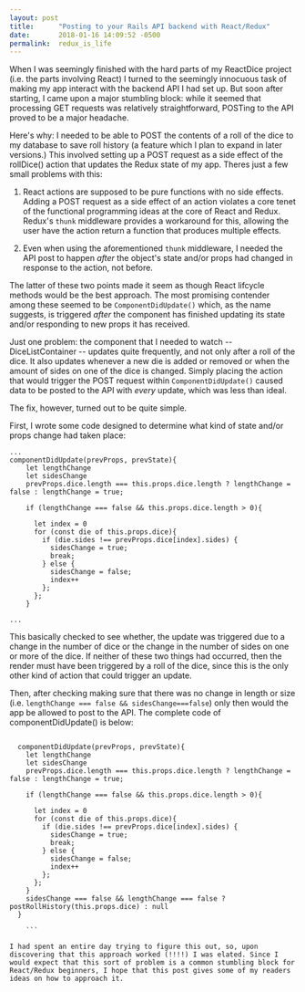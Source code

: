 ```yaml
---
layout: post
title:      "Posting to your Rails API backend with React/Redux"
date:       2018-01-16 14:09:52 -0500
permalink:  redux_is_life
---
```



When I was seemingly finished with the hard parts of my ReactDice project (i.e. the parts involving React) I turned to the seemingly innocuous task of making my app interact with the backend API I had set up.  But soon after starting, I came upon a major stumbling block: while it seemed that processing GET requests was relatively straightforward, POSTing to the API proved to be a major headache.

Here's why:  I needed to be able to POST the contents of a roll of the dice to my database to save roll history (a feature which I plan to expand in later versions.)  This involved setting up a POST request as a side effect of the rollDice() action that updates the Redux state of my app.  Theres just a few small problems with this: 

1.  React actions are supposed to be pure functions with no side effects.  Adding a POST request as a side effect of an action violates a core tenet of the functional programming ideas at the core of React and Redux.  Redux's `thunk` middleware provides a workaround for this, allowing the user have the action return a function that produces multiple effects.

2. Even when using the aforementioned `thunk` middleware, I needed the API post to happen *after* the object's state and/or props had changed in response to the action, not before.  

The latter of these two points made it seem as though React lifcycle methods would be the best approach.  The most promising contender among these seemed to be `ComponentDidUpdate()` which, as the name suggests, is triggered *after* the component has finished updating its state and/or responding to new props it has received.  

Just one problem: the component that I needed to watch -- DiceListContainer -- updates quite frequently, and not only after a roll of the dice.  It also updates whenever a new die is added or removed or when the amount of sides on one of the dice is changed.  Simply placing the action that would trigger the POST request within `ComponentDidUpdate()` caused data to be posted to the API with *every* update, which was less than ideal.

The fix, however, turned out to be quite simple. 

First, I wrote some code designed to determine what kind of state and/or props change had taken place:

```
...
componentDidUpdate(prevProps, prevState){
    let lengthChange
    let sidesChange
    prevProps.dice.length === this.props.dice.length ? lengthChange = false : lengthChange = true;

    if (lengthChange === false && this.props.dice.length > 0){

      let index = 0
      for (const die of this.props.dice){
        if (die.sides !== prevProps.dice[index].sides) {
          sidesChange = true;
          break;
        } else {
          sidesChange = false;
          index++
        };
      };
    }
		
...
```

This basically checked to see whether, the update was triggered due to a change in the number of dice or the change in the number of sides on one or more of the dice.  If neither of these two things had occurred, then the render must have been triggered by a roll of the dice, since this is the only other kind of action that could trigger an update.

Then, after checking making sure that there was no change in length or size (i.e. `lengthChange === false && sidesChange===false`) only then would the app be allowed to post to the API.  The complete code of componentDidUpdate() is below:

```

  componentDidUpdate(prevProps, prevState){
    let lengthChange
    let sidesChange
    prevProps.dice.length === this.props.dice.length ? lengthChange = false : lengthChange = true;

    if (lengthChange === false && this.props.dice.length > 0){

      let index = 0
      for (const die of this.props.dice){
        if (die.sides !== prevProps.dice[index].sides) {
          sidesChange = true;
          break;
        } else {
          sidesChange = false;
          index++
        };
      };
    }
    sidesChange === false && lengthChange === false ? postRollHistory(this.props.dice) : null
  }
	
	```
	
I had spent an entire day trying to figure this out, so, upon discovering that this approach worked (!!!!) I was elated. Since I would expect that this sort of problem is a common stumbling block for React/Redux beginners, I hope that this post gives some of my readers ideas on how to approach it.  



